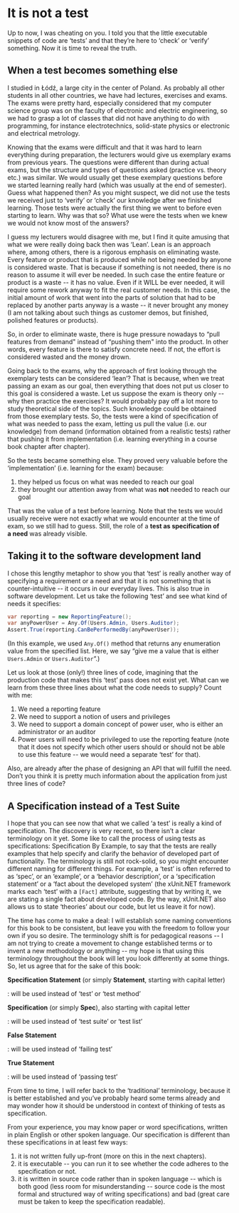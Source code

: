 It is not a test
================

Up to now, I was cheating on you. I told you that the little executable
snippets of code are ‘tests’ and that they’re here to ‘check’ or
‘verify’ something. Now it is time to reveal the truth.

When a test becomes something else 
----------------------------------

I studied in Łódź, a large city in the center of Poland. As probably all
other students in all other countries, we have had lectures, exercises
and exams. The exams were pretty hard, especially considered that my
computer science group was on the faculty of electronic and electric
engineering, so we had to grasp a lot of classes that did not have
anything to do with programming, for instance electrotechnics,
solid-state physics or electronic and electrical metrology.

Knowing that the exams were difficult and that it was hard to learn
everything during preparation, the lecturers would give us exemplary
exams from previous years. The questions were different than during
actual exams, but the structure and types of questions asked (practice
vs. theory etc.) was similar. We would usually get these exemplary
questions before we started learning really hard (which was usually at
the end of semester). Guess what happened then? As you might suspect, we
did not use the tests we received just to ‘verify’ or ‘check’ our
knowledge after we finished learning. Those tests were actually the
first thing we went to before even starting to learn. Why was that so?
What use were the tests when we knew we would not know most of the
answers?

I guess my lecturers would disagree with me, but I find it quite amusing
that what we were really doing back then was ‘Lean’. Lean is an approach
where, among others, there is a rigorous emphasis on eliminating waste.
Every feature or product that is produced while not being needed by
anyone is considered waste. That is because if something is not needed,
there is no reason to assume it will ever be needed. In such case the
entire feature or product is a waste -- it has no value. Even if it WILL
be ever needed, it will require some rework anyway to fit the real
customer needs. In this case, the initial amount of work that went into
the parts of solution that had to be replaced by another parts anyway is
a waste -- it never brought any money (I am not talking about such things
as customer demos, but finished, polished features or products).

So, in order to eliminate waste, there is huge pressure nowadays to
“pull features from demand" instead of “pushing them" into the product.
In other words, every feature is there to satisfy concrete need. If not,
the effort is considered wasted and the money drown.

Going back to the exams, why the approach of first looking through the
exemplary tests can be considered ‘lean’? That is because, when we treat
passing an exam as our goal, then everything that does not put us closer
to this goal is considered a waste. Let us suppose the exam is theory
only -- why then practice the exercises? It would probably pay off a lot
more to study theoretical side of the topics. Such knowledge could be
obtained from those exemplary tests. So, the tests were a kind of
specification of what was needed to pass the exam, letting us pull the
value (i.e. our knowledge) from demand (information obtained from
a realistic tests) rather that pushing it from implementation (i.e.
learning everything in a course book chapter after chapter).

So the tests became something else. They proved very valuable before the
‘implementation’ (i.e. learning for the exam) because:

1.  they helped us focus on what was needed to reach our goal
2.  they brought our attention away from what was **not** needed to
    reach our goal

That was the value of a test before learning. Note that the tests we
would usually receive were not exactly what we would encounter at the
time of exam, so we still had to guess. Still, the role of a **test as
specification of a need** was already visible.

Taking it to the software development land
------------------------------------------

I chose this lengthy metaphor to show you that ‘test’ is really another
way of specifying a requirement or a need and that it is not something
that is counter-intuitive -- it occurs in our everyday lives. This is
also true in software development. Let us take the following ‘test’ and
see what kind of needs it specifies:

```csharp
var reporting = new ReportingFeature();
var anyPowerUser = Any.Of(Users.Admin, Users.Auditor);
Assert.True(reporting.CanBePerformedBy(anyPowerUser));
```

(In this example, we used `Any.Of()` method that returns any enumeration
value from the specified list. Here, we say “give me a value that is
either `Users.Admin` or `Users.Auditor`“.)

Let us look at those (only!) three lines of code, imagining that the
production code that makes this ‘test’ pass does not exist yet. What can
we learn from these three lines about what the code needs to supply?
Count with me:

1.  We need a reporting feature
2.  We need to support a notion of users and privileges
3.  We need to support a domain concept of power user, who is either an
    administrator or an auditor
4.  Power users will need to be privileged to use the reporting feature
    (note that it does not specify which other users should or should
    not be able to use this feature -- we would need a separate ‘test’
    for that).

Also, are already after the phase of designing an API that will fulfill
the need. Don’t you think it is pretty much information about the
application from just three lines of code?

A Specification instead of a Test Suite
---------------------------------------

I hope that you can see now that what we called ‘a test’ is really
a kind of specification. The discovery is very recent, so there isn’t
a clear terminology on it yet. Some like to call the process of using
tests as specifications: Specification By Example, to say that the tests
are really examples that help specify and clarify the behavior of
developed part of functionality. The terminology is still not
rock-solid, so you might encounter different naming for different
things. For example, a ‘test’ is often referred to as ‘spec’, or an
‘example’, or a ‘behavior description’, or a ‘specification statement’
or a ‘fact about the developed system’ (the xUnit.NET framework marks
each ‘test’ with a `[Fact]` attribute, suggesting that by writing it, we
are stating a single fact about developed code. By the way, xUnit.NET
also allows us to state ‘theories’ about our code, but let us leave it
for now).

The time has come to make a deal: I will establish some naming
conventions for this book to be consistent, but leave you with the
freedom to follow your own if you so desire. The terminology shift is 
for pedagogical reasons -- I am not trying to create a movement to 
change established terms or to invent a new methodology or anything -- 
my hope is that using this terminology throughout the book will let you 
look differently at some things. So, let us agree that for the sake of 
this book:

**Specification Statement** (or simply **Statement**, starting with capital letter)

:   will be used instead of ‘test’ or ‘test method’

**Specification** (or simply **Spec**), also starting with capital letter

:   will be used instead of ‘test suite’ or ‘test list’

**False Statement**

:   will be used instead of ‘failing test’

**True Statement**

:   will be used instead of ‘passing test’

From time to time, I will refer back to the ‘traditional’ terminology,
because it is better established and you’ve probably heard some terms
already and may wonder how it should be understood in context of
thinking of tests as specification.

From your experience, you may know paper or word specifications, written
in plain English or other spoken language. Our specification is
different than these specifications in at least few ways:

1.  it is not written fully up-front (more on this in the next
    chapters).
2.  it is executable -- you can run it to see whether the code adheres to
    the specification or not.
3.  it is written in source code rather than in spoken language -- which
    is both good (less room for misunderstanding -- source code is the
    most formal and structured way of writing specifications) and bad
    (great care must be taken to keep the specification readable).
